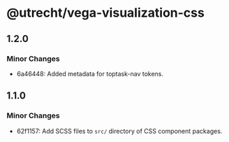 # @utrecht/vega-visualization-css

## 1.2.0

### Minor Changes

- 6a46448: Added metadata for toptask-nav tokens.

## 1.1.0

### Minor Changes

- 62f1157: Add SCSS files to `src/` directory of CSS component packages.

